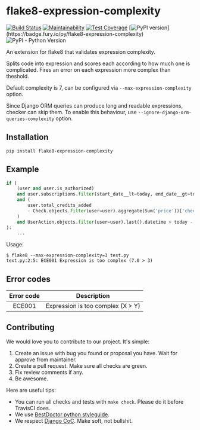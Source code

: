 # flake8-expression-complexity

[![Build Status](https://travis-ci.org/best-doctor/flake8-expression-complexity.svg?branch=master)](https://travis-ci.org/best-doctor/flake8-expression-complexity)
[![Maintainability](https://api.codeclimate.com/v1/badges/f85c1fd2ad4af63d93b6/maintainability)](https://codeclimate.com/github/best-doctor/flake8-expression-complexity/maintainability)
[![Test Coverage](https://api.codeclimate.com/v1/badges/f85c1fd2ad4af63d93b6/test_coverage)](https://codeclimate.com/github/best-doctor/flake8-expression-complexity/test_coverage)
[![PyPI version](https://badge.fury.io/py/flake8-expression-complexity.svg?)](https://badge.fury.io/py/flake8-expression-complexity)
![PyPI - Python Version](https://img.shields.io/pypi/pyversions/flake8-expression-complexity)

An extension for flake8 that validates expression complexity.

Splits code into expression and scores each according to how much one is complicated.
Fires an error on each expression more complex than theshold.

Default complexity is 7, can be configured via `--max-expression-complexity` option.

Since Django ORM queries can produce long and readable expressions,
checker can skip them. To enable this behaviour,
use `--ignore-django-orm-queries-complexity` option.

## Installation

```terminal
pip install flake8-expression-complexity
```

## Example

```python
if (
    (user and user.is_authorized)
    and user.subscriptions.filter(start_date__lt=today, end_date__gt=today).exists()
    and (
        user.total_credits_added
        - Check.objects.filter(user=user).aggregate(Sum('price'))['check__sum']
    )
    and UserAction.objects.filter(user=user).last().datetime > today - datetime.timedelta(days=10)
):
    ...
```

Usage:

```terminal
$ flake8 --max-expression-complexity=3 test.py
text.py:2:5: ECE001 Expression is too complex (7.0 > 3)
```

## Error codes

| Error code |                     Description   |
|:----------:|:---------------------------------:|
|   ECE001   | Expression is too complex (X > Y) |

## Contributing

We would love you to contribute to our project. It's simple:

1. Create an issue with bug you found or proposal you have.
   Wait for approve from maintainer.
1. Create a pull request. Make sure all checks are green.
1. Fix review comments if any.
1. Be awesome.

Here are useful tips:

- You can run all checks and tests with `make check`.
  Please do it before TravisCI does.
- We use [BestDoctor python styleguide](https://github.com/best-doctor/guides/blob/master/guides/en/python_styleguide.md).
- We respect [Django CoC](https://www.djangoproject.com/conduct/).
  Make soft, not bullshit.
